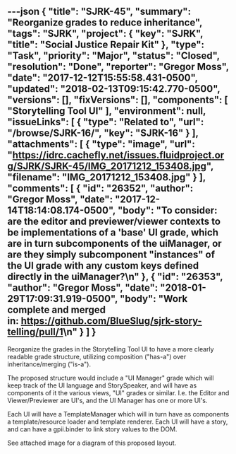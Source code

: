 ---json
{
  "title": "SJRK-45",
  "summary": "Reorganize grades to reduce inheritance",
  "tags": "SJRK",
  "project": {
    "key": "SJRK",
    "title": "Social Justice Repair Kit"
  },
  "type": "Task",
  "priority": "Major",
  "status": "Closed",
  "resolution": "Done",
  "reporter": "Gregor Moss",
  "date": "2017-12-12T15:55:58.431-0500",
  "updated": "2018-02-13T09:15:42.770-0500",
  "versions": [],
  "fixVersions": [],
  "components": [
    "Storytelling Tool UI"
  ],
  "environment": null,
  "issueLinks": [
    {
      "type": "Related to",
      "url": "/browse/SJRK-16/",
      "key": "SJRK-16"
    }
  ],
  "attachments": [
    {
      "type": "image",
      "url": "https://idrc.cachefly.net/issues.fluidproject.org/SJRK/SJRK-45/IMG_20171212_153408.jpg",
      "filename": "IMG_20171212_153408.jpg"
    }
  ],
  "comments": [
    {
      "id": "26352",
      "author": "Gregor Moss",
      "date": "2017-12-14T18:14:08.174-0500",
      "body": "To consider: are the editor and previewer/viewer contexts to be implementations of a 'base' UI grade, which are in turn subcomponents of the uiManager, or are they simply subcomponent \"instances\" of the UI grade with any custom keys defined directly in the uiManager?\n"
    },
    {
      "id": "26353",
      "author": "Gregor Moss",
      "date": "2018-01-29T17:09:31.919-0500",
      "body": "Work complete and merged in: <https://github.com/BlueSlug/sjrk-story-telling/pull/1>\n"
    }
  ]
}
---
Reorganize the grades in the Storytelling Tool UI to have a more clearly readable grade structure, utilizing composition ("has-a") over inheritance/merging ("is-a").

The proposed structure would include a "UI Manager" grade which will keep track of the UI language and StorySpeaker, and will have as components of it the various views, "UI" grades or similar. I.e. the Editor and Viewer/Previewer are UI's, and the UI Manager has one or more UI's.

Each UI will have a TemplateManager which will in turn have as components a template/resource loader and template renderer. Each UI will have a story, and can have a gpii.binder to link story values to the DOM.

See attached image for a diagram of this proposed layout.

        
